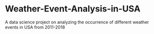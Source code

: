 # Weather-Event-Analysis-in-USA
A data science project on analyzing the occurrence of different weather events in USA from 2011-2018

